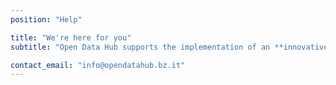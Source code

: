 ```yaml
---
position: "Help"

title: "We're here for you"
subtitle: "Open Data Hub supports the implementation of an **innovative platform**, where talents can **use data and create innovative solutions** for the SMART Green Region South Tyrol."

contact_email: "info@opendatahub.bz.it"
---
```


